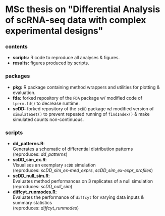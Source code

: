 # MSc thesis on "Differential Analysis of scRNA-seq data with complex experimental designs"

### contents

- **scripts:** R code to reproduce all analyses & figures.
- **results:** figures produced by scripts.

### packages

- **pkg:** R package containing method wrappers and utilities for plotting & evaluation.
- **fda:** forked repository of the `FDA` package w/ modified code of `tperm.fd()` to decrease runtime.
- **scDD:** forked repository of the `scDD` package w/ modified version of `simulateSet()` to prevent repeated running of `findIndex()` & make simulated counts non-continuous.

### scripts

- **dd_patterns.R**: <br/>
  Generates a schematic of differential distribution patterns <br/>
  (reproduces: *dd_patterns*)
- **scDD_sim_ex.R**: 
<br/>Visualises an exemplary `scDD` simulation <br/>
  (reproduces: *scDD_sim_ex-med_exprs*, *scDD_sim_ex-expr_profiles*)
- **scDD_null_sim.R**: <br/>
  Evaluates method performances on 3 replicates of a null simulation <br/>
  (reproduces: *scDD_null_sim*)
- **diffcyt_runmodes.R**: <br/>
  Evaluates the performance of `diffcyt` for varying data inputs & summary statistics <br/>
  (reproduces: *diffcyt_runmodes*)

